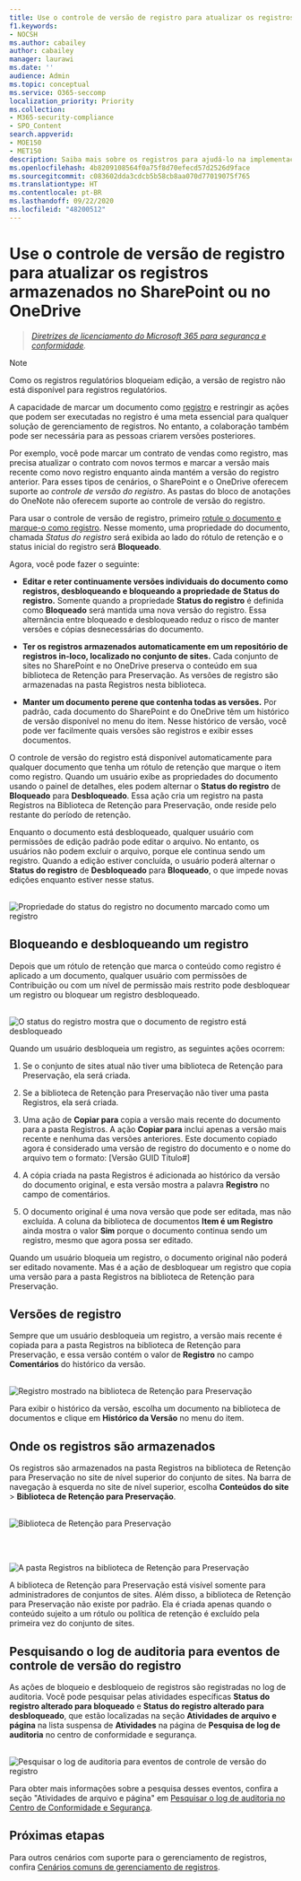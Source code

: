 ```yaml
---
title: Use o controle de versão de registro para atualizar os registros armazenados no SharePoint ou no OneDrive
f1.keywords:
- NOCSH
ms.author: cabailey
author: cabailey
manager: laurawi
ms.date: ''
audience: Admin
ms.topic: conceptual
ms.service: O365-seccomp
localization_priority: Priority
ms.collection:
- M365-security-compliance
- SPO_Content
search.appverid:
- MOE150
- MET150
description: Saiba mais sobre os registros para ajudá-lo na implementação de uma solução de gerenciamento de registros no Microsoft 365.
ms.openlocfilehash: 4b8209108564f0a75f8d70efecd57d2526d9face
ms.sourcegitcommit: c083602dda3cdcb5b58cb8aa070d77019075f765
ms.translationtype: HT
ms.contentlocale: pt-BR
ms.lasthandoff: 09/22/2020
ms.locfileid: "48200512"
---
```

# <a name="use-record-versioning-to-update-records-stored-in-sharepoint-or-onedrive"></a>Use o controle de versão de registro para atualizar os registros armazenados no SharePoint ou no OneDrive

>*[Diretrizes de licenciamento do Microsoft 365 para segurança e conformidade](https://aka.ms/ComplianceSD).*

>[!NOTE] 
> Como os registros regulatórios bloqueiam edição, a versão de registro não está disponível para registros regulatórios.

A capacidade de marcar um documento como [registro](records-management.md#records) e restringir as ações que podem ser executadas no registro é uma meta essencial para qualquer solução de gerenciamento de registros. No entanto, a colaboração também pode ser necessária para as pessoas criarem versões posteriores.

Por exemplo, você pode marcar um contrato de vendas como registro, mas precisa atualizar o contrato com novos termos e marcar a versão mais recente como novo registro enquanto ainda mantém a versão do registro anterior. Para esses tipos de cenários, o SharePoint e o OneDrive oferecem suporte ao *controle de versão do registro*. As pastas do bloco de anotações do OneNote não oferecem suporte ao controle de versão do registro.

Para usar o controle de versão de registro, primeiro [rotule o documento e marque-o como registro](declare-records.md). Nesse momento, uma propriedade do documento, chamada *Status do registro* será exibida ao lado do rótulo de retenção e o status inicial do registro será **Bloqueado**. 

Agora, você pode fazer o seguinte:

  - **Editar e reter continuamente versões individuais do documento como registros, desbloqueando e bloqueando a propriedade de Status do registro.** Somente quando a propriedade **Status do registro** é definida como **Bloqueado** será mantida uma nova versão do registro. Essa alternância entre bloqueado e desbloqueado reduz o risco de manter versões e cópias desnecessárias do documento.

  - **Ter os registros armazenados automaticamente em um repositório de registros in-loco, localizado no conjunto de sites.** Cada conjunto de sites no SharePoint e no OneDrive preserva o conteúdo em sua biblioteca de Retenção para Preservação. As versões de registro são armazenadas na pasta Registros nesta biblioteca.

  - **Manter um documento perene que contenha todas as versões.** Por padrão, cada documento do SharePoint e do OneDrive têm um histórico de versão disponível no menu do item. Nesse histórico de versão, você pode ver facilmente quais versões são registros e exibir esses documentos.

O controle de versão do registro está disponível automaticamente para qualquer documento que tenha um rótulo de retenção que marque o item como registro. Quando um usuário exibe as propriedades do documento usando o painel de detalhes, eles podem alternar o **Status do registro** de **Bloqueado** para **Desbloqueado**. Essa ação cria um registro na pasta Registros na Biblioteca de Retenção para Preservação, onde reside pelo restante do período de retenção. 

Enquanto o documento está desbloqueado, qualquer usuário com permissões de edição padrão pode editar o arquivo. No entanto, os usuários não podem excluir o arquivo, porque ele continua sendo um registro. Quando a edição estiver concluída, o usuário poderá alternar o **Status do registro** de **Desbloqueado** para **Bloqueado**, o que impede novas edições enquanto estiver nesse status.
<br/><br/>

![Propriedade do status do registro no documento marcado como um registro](../media/recordversioning8.png)

## <a name="locking-and-unlocking-a-record"></a>Bloqueando e desbloqueando um registro

Depois que um rótulo de retenção que marca o conteúdo como registro é aplicado a um documento, qualquer usuário com permissões de Contribuição ou com um nível de permissão mais restrito pode desbloquear um registro ou bloquear um registro desbloqueado.
<br/><br/>

![O status do registro mostra que o documento de registro está desbloqueado](../media/recordversioning9.png)

Quando um usuário desbloqueia um registro, as seguintes ações ocorrem:

1. Se o conjunto de sites atual não tiver uma biblioteca de Retenção para Preservação, ela será criada.

2. Se a biblioteca de Retenção para Preservação não tiver uma pasta Registros, ela será criada.

3. Uma ação de **Copiar para** copia a versão mais recente do documento para a pasta Registros. A ação **Copiar para** inclui apenas a versão mais recente e nenhuma das versões anteriores. Este documento copiado agora é considerado uma versão de registro do documento e o nome do arquivo tem o formato: \[Versão GUID Título\#\]

4. A cópia criada na pasta Registros é adicionada ao histórico da versão do documento original, e esta versão mostra a palavra **Registro** no campo de comentários.

5. O documento original é uma nova versão que pode ser editada, mas não excluída. A coluna da biblioteca de documentos **Item é um Registro** ainda mostra o valor **Sim** porque o documento continua sendo um registro, mesmo que agora possa ser editado.

Quando um usuário bloqueia um registro, o documento original não poderá ser editado novamente. Mas é a ação de desbloquear um registro que copia uma versão para a pasta Registros na biblioteca de Retenção para Preservação.

## <a name="record-versions"></a>Versões de registro

Sempre que um usuário desbloqueia um registro, a versão mais recente é copiada para a pasta Registros na biblioteca de Retenção para Preservação, e essa versão contém o valor de **Registro** no campo **Comentários** do histórico da versão.
<br/><br/>

![Registro mostrado na biblioteca de Retenção para Preservação](../media/recordversioning10.png)

Para exibir o histórico da versão, escolha um documento na biblioteca de documentos e clique em **Histórico da Versão** no menu do item.

## <a name="where-records-are-stored"></a>Onde os registros são armazenados

Os registros são armazenados na pasta Registros na biblioteca de Retenção para Preservação no site de nível superior do conjunto de sites. Na barra de navegação à esquerda no site de nível superior, escolha **Conteúdos do site** \> **Biblioteca de Retenção para Preservação**.
<br/><br/>

![Biblioteca de Retenção para Preservação](../media/recordversioning11.png)

<br/><br/>

![A pasta Registros na biblioteca de Retenção para Preservação](../media/recordversioning12.png)

A biblioteca de Retenção para Preservação está visível somente para administradores de conjuntos de sites. Além disso, a biblioteca de Retenção para Preservação não existe por padrão. Ela é criada apenas quando o conteúdo sujeito a um rótulo ou política de retenção é excluído pela primeira vez do conjunto de sites.

## <a name="searching-the-audit-log-for-record-versioning-events"></a>Pesquisando o log de auditoria para eventos de controle de versão do registro

As ações de bloqueio e desbloqueio de registros são registradas no log de auditoria. Você pode pesquisar pelas atividades específicas **Status do registro alterado para bloqueado** e **Status do registro alterado para desbloqueado**, que estão localizadas na seção **Atividades de arquivo e página** na lista suspensa de **Atividades** na página de **Pesquisa de log de auditoria** no centro de conformidade e segurança.
<br/><br/>

![Pesquisar o log de auditoria para eventos de controle de versão do registro](../media/recordversioning13.png)

Para obter mais informações sobre a pesquisa desses eventos, confira a seção "Atividades de arquivo e página" em [Pesquisar o log de auditoria no Centro de Conformidade e Segurança](search-the-audit-log-in-security-and-compliance.md#file-and-page-activities).

## <a name="next-steps"></a>Próximas etapas

Para outros cenários com suporte para o gerenciamento de registros, confira [Cenários comuns de gerenciamento de registros](get-started-with-records-management.md#common-scenarios-for-records-management).

